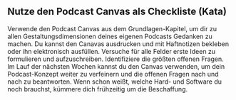 ## Nutze den Podcast Canvas als Checkliste (Kata)

Verwende den Podcast Canvas aus dem Grundlagen-Kapitel, um dir zu allen Gestaltungsdimensionen deines eigenen Podcasts Gedanken zu machen. Du kannst den Canavas ausdrucken und mit Haftnotizen bekleben oder ihn elektronisch ausfüllen. Versuche für alle Felder erste Ideen zu formulieren und aufzuschreiben. Identifiziere die größten offenen Fragen. Im Lauf der nächsten Wochen kannst du den Canvas verwenden, um dein Podcast-Konzept weiter zu verfeinern und die offenen Fragen nach und nach zu beantworten. Wenn schon weißt, welche Hard- und Software du noch brauchst, kümmere dich frühzeitig um die Beschaffung.
